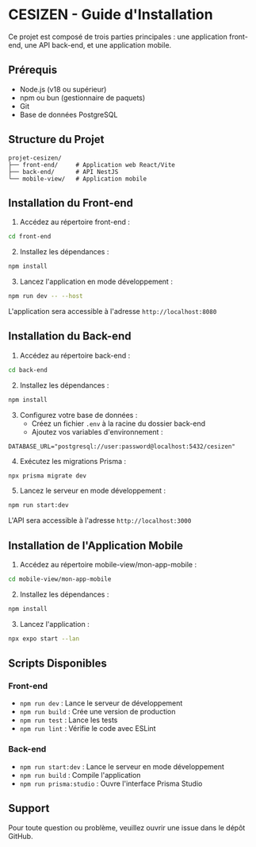 # CESIZEN - Guide d'Installation

Ce projet est composé de trois parties principales : une application front-end, une API back-end, et une application mobile.

## Prérequis

- Node.js (v18 ou supérieur)
- npm ou bun (gestionnaire de paquets)
- Git
- Base de données PostgreSQL

## Structure du Projet

```
projet-cesizen/
├── front-end/     # Application web React/Vite
├── back-end/      # API NestJS
└── mobile-view/   # Application mobile
```

## Installation du Front-end

1. Accédez au répertoire front-end :
```bash
cd front-end
```

2. Installez les dépendances :
```bash
npm install
```

3. Lancez l'application en mode développement :
```bash
npm run dev -- --host
```

L'application sera accessible à l'adresse `http://localhost:8080`

## Installation du Back-end

1. Accédez au répertoire back-end :
```bash
cd back-end
```

2. Installez les dépendances :
```bash
npm install
```

3. Configurez votre base de données :
   - Créez un fichier `.env` à la racine du dossier back-end
   - Ajoutez vos variables d'environnement :
```env
DATABASE_URL="postgresql://user:password@localhost:5432/cesizen"
```

4. Exécutez les migrations Prisma :
```bash
npx prisma migrate dev
```

5. Lancez le serveur en mode développement :
```bash
npm run start:dev
```

L'API sera accessible à l'adresse `http://localhost:3000`

## Installation de l'Application Mobile

1. Accédez au répertoire mobile-view/mon-app-mobile :
```bash
cd mobile-view/mon-app-mobile
```

2. Installez les dépendances :
```bash
npm install
```

3. Lancez l'application :
```bash
npx expo start --lan
```

## Scripts Disponibles

### Front-end
- `npm run dev` : Lance le serveur de développement
- `npm run build` : Crée une version de production
- `npm run test` : Lance les tests
- `npm run lint` : Vérifie le code avec ESLint

### Back-end
- `npm run start:dev` : Lance le serveur en mode développement
- `npm run build` : Compile l'application
- `npm run prisma:studio` : Ouvre l'interface Prisma Studio

## Support

Pour toute question ou problème, veuillez ouvrir une issue dans le dépôt GitHub. 